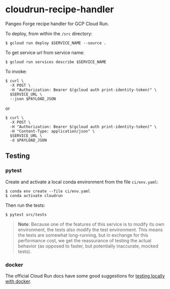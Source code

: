 # cloudrun-recipe-handler
Pangeo Forge recipe handler for GCP Cloud Run.

To deploy, from within the `/src` directory:

```console
$ gcloud run deploy $SERVICE_NAME --source .
```

To get service url from service name:

```console
$ gcloud run services describe $SERVICE_NAME
```

To invoke:

```console 
$ curl \
  -X POST \
  -H "Authorization: Bearer $(gcloud auth print-identity-token)" \
  $SERVICE_URL \
  --json $PAYLOAD_JSON
```
or

```console
$ curl \
  -X POST \
  -H "Authorization: Bearer $(gcloud auth print-identity-token)" \
  -H "Content-Type: application/json" \
  $SERVICE_URL \
  -d $PAYLOAD_JSON
```

## Testing

### pytest

Create and activate a local conda environment from the file `ci/env.yaml`:

```console
$ conda env create --file ci/env.yaml
$ conda activate cloudrun
```

Then run the tests:

```console
$ pytest src/tests
```

> **Note**: Because one of the features of this service is to modify its own environment, the tests also modify the test environment. This means the tests are somewhat long-running, but in exchange for this performance cost, we get the reassurance of testing the actual behavior (as opposed to faster, but potentially inaccurate, mocked tests).

### docker

The official Cloud Run docs have some good suggestions for [testing locally with docker](https://cloud.google.com/run/docs/testing/local#docker).
